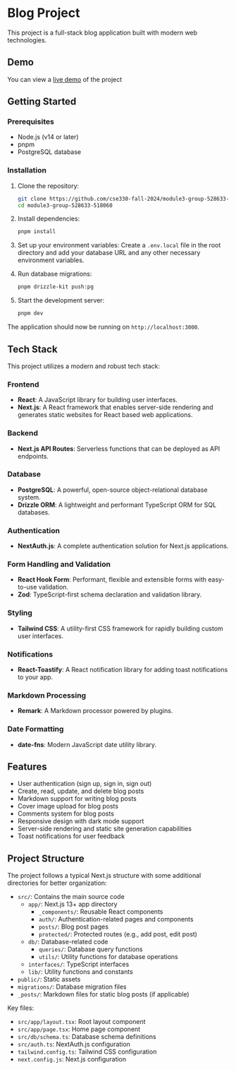 # Blog Project

This project is a full-stack blog application built with modern web technologies.

## Demo

You can view a [live demo](https://module3-tan.vercel.app/) of the project

## Getting Started

### Prerequisites

- Node.js (v14 or later)
- pnpm
- PostgreSQL database

### Installation

1. Clone the repository:
   ```bash
   git clone https://github.com/cse330-fall-2024/module3-group-528633-518060.git
   cd module3-group-528633-518060
   ```

2. Install dependencies:
   ```bash
   pnpm install
   ```

3. Set up your environment variables:
   Create a `.env.local` file in the root directory and add your database URL and any other necessary environment variables.

4. Run database migrations:
   ```bash
   pnpm drizzle-kit push:pg
   ```

5. Start the development server:
   ```bash
   pnpm dev
   ```

The application should now be running on `http://localhost:3000`.

## Tech Stack

This project utilizes a modern and robust tech stack:

### Frontend
- **React**: A JavaScript library for building user interfaces.
- **Next.js**: A React framework that enables server-side rendering and generates static websites for React based web applications.

### Backend
- **Next.js API Routes**: Serverless functions that can be deployed as API endpoints.

### Database
- **PostgreSQL**: A powerful, open-source object-relational database system.
- **Drizzle ORM**: A lightweight and performant TypeScript ORM for SQL databases.

### Authentication
- **NextAuth.js**: A complete authentication solution for Next.js applications.

### Form Handling and Validation
- **React Hook Form**: Performant, flexible and extensible forms with easy-to-use validation.
- **Zod**: TypeScript-first schema declaration and validation library.

### Styling
- **Tailwind CSS**: A utility-first CSS framework for rapidly building custom user interfaces.

### Notifications
- **React-Toastify**: A React notification library for adding toast notifications to your app.

### Markdown Processing
- **Remark**: A Markdown processor powered by plugins.

### Date Formatting
- **date-fns**: Modern JavaScript date utility library.

## Features

- User authentication (sign up, sign in, sign out)
- Create, read, update, and delete blog posts
- Markdown support for writing blog posts
- Cover image upload for blog posts
- Comments system for blog posts
- Responsive design with dark mode support
- Server-side rendering and static site generation capabilities
- Toast notifications for user feedback

## Project Structure

The project follows a typical Next.js structure with some additional directories for better organization:

- `src/`: Contains the main source code
  - `app/`: Next.js 13+ app directory
    - `_components/`: Reusable React components
    - `auth/`: Authentication-related pages and components
    - `posts/`: Blog post pages
    - `protected/`: Protected routes (e.g., add post, edit post)
  - `db/`: Database-related code
    - `queries/`: Database query functions
    - `utils/`: Utility functions for database operations
  - `interfaces/`: TypeScript interfaces
  - `lib/`: Utility functions and constants
- `public/`: Static assets
- `migrations/`: Database migration files
- `_posts/`: Markdown files for static blog posts (if applicable)

Key files:
- `src/app/layout.tsx`: Root layout component
- `src/app/page.tsx`: Home page component
- `src/db/schema.ts`: Database schema definitions
- `src/auth.ts`: NextAuth.js configuration
- `tailwind.config.ts`: Tailwind CSS configuration
- `next.config.js`: Next.js configuration
